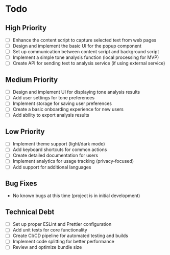 # Todo

## High Priority

- [ ] Enhance the content script to capture selected text from web pages
- [ ] Design and implement the basic UI for the popup component
- [ ] Set up communication between content script and background script
- [ ] Implement a simple tone analysis function (local processing for MVP)
- [ ] Create API for sending text to analysis service (if using external service)

## Medium Priority

- [ ] Design and implement UI for displaying tone analysis results
- [ ] Add user settings for tone preferences
- [ ] Implement storage for saving user preferences
- [ ] Create a basic onboarding experience for new users
- [ ] Add ability to export analysis results

## Low Priority

- [ ] Implement theme support (light/dark mode)
- [ ] Add keyboard shortcuts for common actions
- [ ] Create detailed documentation for users
- [ ] Implement analytics for usage tracking (privacy-focused)
- [ ] Add support for additional languages

## Bug Fixes

- No known bugs at this time (project is in initial development)

## Technical Debt

- [ ] Set up proper ESLint and Prettier configuration
- [ ] Add unit tests for core functionality
- [ ] Create CI/CD pipeline for automated testing and builds
- [ ] Implement code splitting for better performance
- [ ] Review and optimize bundle size
